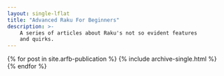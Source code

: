 ```yaml
---
layout: single-lflat
title: "Advanced Raku For Beginners"
description: >-
    A series of articles about Raku's not so evident features
    and quirks.
---
```

{% for post in site.arfb-publication %}
{% include archive-single.html %}
{% endfor %}
